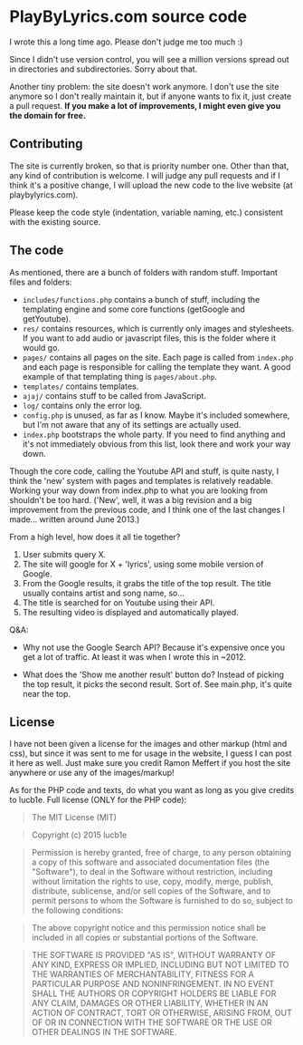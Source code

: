 # PlayByLyrics.com source code

I wrote this a long time ago. Please don't judge me too much :)

Since I didn't use version control, you will see a million versions spread out
in directories and subdirectories. Sorry about that.

Another tiny problem: the site doesn't work anymore. I don't use the site
anymore so I don't really maintain it, but if anyone wants to fix it, just
create a pull request. **If you make a lot of improvements, I might even give
you the domain for free.**

## Contributing

The site is currently broken, so that is priority number one. Other than that,
any kind of contribution is welcome. I will judge any pull requests and if I
think it's a positive change, I will upload the new code to the live website
(at playbylyrics.com).

Please keep the code style (indentation, variable naming, etc.) consistent with
the existing source.

## The code

As mentioned, there are a bunch of folders with random stuff. Important files
and folders:

- `includes/functions.php` contains a bunch of stuff, including the templating
  engine and some core functions (getGoogle and getYoutube).
- `res/` contains resources, which is currently only images and stylesheets. If
  you want to add audio or javascript files, this is the folder where it would
  go.
- `pages/` contains all pages on the site. Each page is called from `index.php`
  and each page is responsible for calling the template they want. A good
  example of that templating thing is `pages/about.php`.
- `templates/` contains templates.
- `ajaj/` contains stuff to be called from JavaScript.
- `log/` contains only the error log.
- `config.php` is unused, as far as I know. Maybe it's included somewhere, but
  I'm not aware that any of its settings are actually used.
- `index.php` bootstraps the whole party. If you need to find anything and it's
  not immediately obvious from this list, look there and work your way down.

Though the core code, calling the Youtube API and stuff, is quite nasty, I
think the 'new' system with pages and templates is relatively readable. Working
your way down from index.php to what you are looking from shouldn't be too
hard. ('New', well, it was a big revision and a big improvement from the
previous code, and I think one of the last changes I made... written around
June 2013.)

From a high level, how does it all tie together?

1. User submits query X.
2. The site will google for X + 'lyrics', using some mobile version of Google.
3. From the Google results, it grabs the title of the top result. The title
   usually contains artist and song name, so...
4. The title is searched for on Youtube using their API.
5. The resulting video is displayed and automatically played.

Q&A:

- Why not use the Google Search API? Because it's expensive once you get a lot of traffic. At least it was when I wrote this in ~2012.

- What does the 'Show me another result' button do? Instead of picking the top result, it picks the second result. Sort of. See main.php, it's quite near the top.

## License

I have not been given a license for the images and other markup (html and css),
but since it was sent to me for usage in the website, I guess I can post it
here as well. Just make sure you credit Ramon Meffert if you host the site
anywhere or use any of the images/markup!

As for the PHP code and texts, do what you want as long as you give credits to
lucb1e. Full license (ONLY for the PHP code):

> The MIT License (MIT)

> Copyright (c) 2015 lucb1e

> Permission is hereby granted, free of charge, to any person obtaining a copy
of this software and associated documentation files (the "Software"), to deal
in the Software without restriction, including without limitation the rights
to use, copy, modify, merge, publish, distribute, sublicense, and/or sell
copies of the Software, and to permit persons to whom the Software is
furnished to do so, subject to the following conditions:

> The above copyright notice and this permission notice shall be included in all
copies or substantial portions of the Software.

> THE SOFTWARE IS PROVIDED "AS IS", WITHOUT WARRANTY OF ANY KIND, EXPRESS OR
IMPLIED, INCLUDING BUT NOT LIMITED TO THE WARRANTIES OF MERCHANTABILITY,
FITNESS FOR A PARTICULAR PURPOSE AND NONINFRINGEMENT. IN NO EVENT SHALL THE
AUTHORS OR COPYRIGHT HOLDERS BE LIABLE FOR ANY CLAIM, DAMAGES OR OTHER
LIABILITY, WHETHER IN AN ACTION OF CONTRACT, TORT OR OTHERWISE, ARISING FROM,
OUT OF OR IN CONNECTION WITH THE SOFTWARE OR THE USE OR OTHER DEALINGS IN THE
SOFTWARE.

